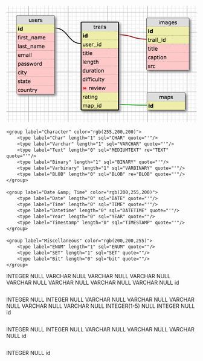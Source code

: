 ![schema](hike-schema.png)

<?xml version="1.0" encoding="utf-8" ?>
<!-- SQL XML created by WWW SQL Designer, https://github.com/ondras/wwwsqldesigner/ -->
<!-- Active URL: http://ondras.zarovi.cz/sql/demo/ -->
<sql>
<datatypes db="mysql">
	<group label="Numeric" color="rgb(238,238,170)">
		<type label="Integer" length="0" sql="INTEGER" quote=""/>
	 	<type label="TINYINT" length="0" sql="TINYINT" quote=""/>
	 	<type label="SMALLINT" length="0" sql="SMALLINT" quote=""/>
	 	<type label="MEDIUMINT" length="0" sql="MEDIUMINT" quote=""/>
	 	<type label="INT" length="0" sql="INT" quote=""/>
		<type label="BIGINT" length="0" sql="BIGINT" quote=""/>
		<type label="Decimal" length="1" sql="DECIMAL" re="DEC" quote=""/>
		<type label="Single precision" length="0" sql="FLOAT" quote=""/>
		<type label="Double precision" length="0" sql="DOUBLE" re="DOUBLE" quote=""/>
	</group>

	<group label="Character" color="rgb(255,200,200)">
		<type label="Char" length="1" sql="CHAR" quote="'"/>
		<type label="Varchar" length="1" sql="VARCHAR" quote="'"/>
		<type label="Text" length="0" sql="MEDIUMTEXT" re="TEXT" quote="'"/>
		<type label="Binary" length="1" sql="BINARY" quote="'"/>
		<type label="Varbinary" length="1" sql="VARBINARY" quote="'"/>
		<type label="BLOB" length="0" sql="BLOB" re="BLOB" quote="'"/>
	</group>

	<group label="Date &amp; Time" color="rgb(200,255,200)">
		<type label="Date" length="0" sql="DATE" quote="'"/>
		<type label="Time" length="0" sql="TIME" quote="'"/>
		<type label="Datetime" length="0" sql="DATETIME" quote="'"/>
		<type label="Year" length="0" sql="YEAR" quote=""/>
		<type label="Timestamp" length="0" sql="TIMESTAMP" quote="'"/>
	</group>
	
	<group label="Miscellaneous" color="rgb(200,200,255)">
		<type label="ENUM" length="1" sql="ENUM" quote=""/>
		<type label="SET" length="1" sql="SET" quote=""/>
		<type label="Bit" length="0" sql="bit" quote=""/>
	</group>
</datatypes><table x="70" y="58" name="users">
<row name="id" null="1" autoincrement="1">
<datatype>INTEGER</datatype>
<default>NULL</default></row>
<row name="first_name" null="1" autoincrement="0">
<datatype>VARCHAR</datatype>
<default>NULL</default></row>
<row name="last_name" null="1" autoincrement="0">
<datatype>VARCHAR</datatype>
<default>NULL</default></row>
<row name="email" null="1" autoincrement="0">
<datatype>VARCHAR</datatype>
<default>NULL</default></row>
<row name="password" null="1" autoincrement="0">
<datatype>VARCHAR</datatype>
<default>NULL</default></row>
<row name="city" null="1" autoincrement="0">
<datatype>VARCHAR</datatype>
<default>NULL</default></row>
<row name="state" null="1" autoincrement="0">
<datatype>VARCHAR</datatype>
<default>NULL</default></row>
<row name="country" null="1" autoincrement="0">
<datatype>VARCHAR</datatype>
<default>NULL</default></row>
<key type="PRIMARY" name="">
<part>id</part>
</key>
</table>
<table x="233" y="75" name="trails">
<row name="id" null="1" autoincrement="1">
<datatype>INTEGER</datatype>
<default>NULL</default></row>
<row name="user_id" null="1" autoincrement="0">
<datatype>INTEGER</datatype>
<default>NULL</default><relation table="users" row="id" />
</row>
<row name="title" null="1" autoincrement="0">
<datatype>VARCHAR</datatype>
<default>NULL</default></row>
<row name="length" null="1" autoincrement="0">
<datatype>VARCHAR</datatype>
<default>NULL</default></row>
<row name="duration" null="1" autoincrement="0">
<datatype>VARCHAR</datatype>
<default>NULL</default></row>
<row name="difficulty" null="1" autoincrement="0">
<datatype>VARCHAR</datatype>
<default>NULL</default></row>
<row name="review" null="1" autoincrement="0">
<datatype>VARCHAR</datatype>
<default>NULL</default></row>
<row name="rating" null="1" autoincrement="0">
<datatype>INTEGER(1-5)</datatype>
<default>NULL</default></row>
<row name="map_id" null="1" autoincrement="0">
<datatype>INTEGER</datatype>
<default>NULL</default><relation table="maps" row="id" />
</row>
<key type="PRIMARY" name="">
<part>id</part>
</key>
</table>
<table x="398" y="64" name="images">
<row name="id" null="1" autoincrement="1">
<datatype>INTEGER</datatype>
<default>NULL</default></row>
<row name="trail_id" null="1" autoincrement="0">
<datatype>INTEGER</datatype>
<default>NULL</default><relation table="trails" row="id" />
</row>
<row name="title" null="1" autoincrement="0">
<datatype>VARCHAR</datatype>
<default>NULL</default></row>
<row name="caption" null="1" autoincrement="0">
<datatype>VARCHAR</datatype>
<default>NULL</default></row>
<row name="src" null="1" autoincrement="0">
<datatype>VARCHAR</datatype>
<default>NULL</default></row>
<key type="PRIMARY" name="">
<part>id</part>
</key>
</table>
<table x="399" y="252" name="maps">
<row name="id" null="1" autoincrement="1">
<datatype>INTEGER</datatype>
<default>NULL</default></row>
<key type="PRIMARY" name="">
<part>id</part>
</key>
</table>
</sql>
